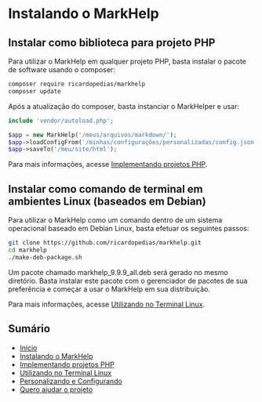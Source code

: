 # Instalando o MarkHelp

## Instalar como biblioteca para projeto PHP

Para utilizar o MarkHelp em qualquer projeto PHP, basta instalar 
o pacote de software usando o composer:

```bash
composer require ricardopedias/markhelp
composer update
```

Após a atualização do composer, basta instanciar o MarkHelper e usar:

```php
include 'vendor/autoload.php';

$app = new MarkHelp('/meus/arquivos/markdown/');
$app->loadConfigFrom('/minhas/configurações/personalizadas/config.json');
$app->saveTo('/meu/site/html');
```

Para mais informações, acesse [Implementando projetos PHP](utilizar-como-biblioteca.md).

## Instalar como comando de terminal em ambientes Linux (baseados em Debian)

Para utilizar o MarkHelp como um comando dentro de um sistema operacional 
baseado em Debian Linux, basta efetuar os seguintes passos:

```bash
git clone https://github.com/ricardopedias/markhelp.git
cd markhelp
./make-deb-package.sh
```

Um pacote chamado markhelp_9.9.9_all.deb será gerado no mesmo diretório. 
Basta instalar este pacote com o gerenciador de pacotes de sua preferência 
e começar a usar o MarkHelp em sua distribuição.

Para mais informações, acesse [Utilizando no Terminal Linux](utilizar-no-terminal.md).

## Sumário

-   [Início](index.md)
-   [Instalando o MarkHelp](instalando.md)
-   [Implementando projetos PHP](utilizar-como-biblioteca.md)
-   [Utilizando no Terminal Linux](utilizar-no-terminal.md)
-   [Personalizando e Configurando](configuracoes.md)
-   [Quero ajudar o projeto](como-ajudar.md)

